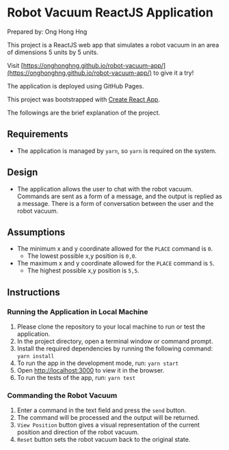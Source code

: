 # Robot Vacuum ReactJS Application

Prepared by: Ong Hong Hng

This project is a ReactJS web app that simulates a robot vacuum in an area of dimensions 5 units by 5 units. 

Visit [https://onghonghng.github.io/robot-vacuum-app/](https://onghonghng.github.io/robot-vacuum-app/) to give it a try!

The application is deployed using GitHub Pages.

This project was bootstrapped with [Create React App](https://github.com/facebook/create-react-app).

The followings are the brief explanation of the project. 

## Requirements

- The application is managed by `yarn`, so `yarn` is required on the system.

## Design

- The application allows the user to chat with the robot vacuum. Commands are sent as a form of a message, and the output is replied as a message. There is a form of conversation between the user and the robot vacuum.

## Assumptions

- The minimum x and y coordinate allowed for the `PLACE` command is `0`.
    - The lowest possible x,y position is `0,0`.
- The maximum x and y coordinate allowed for the `PLACE` command is `5`.
    - The highest possible x,y position is `5,5`.

## Instructions
### Running the Application in Local Machine
1.	Please clone the repository to your local machine to run or test the application.
2.	In the project directory, open a terminal window or command prompt.
3.	Install the required dependencies by running the following command: `yarn install`
4.	To run the app in the development mode, run: `yarn start`
5.	Open [http://localhost:3000](http://localhost:3000) to view it in the browser.
6.	To run the tests of the app, run: `yarn test`

### Commanding the Robot Vacuum
1.	Enter a command in the text field and press the `send` button.
2.	The command will be processed and the output will be returned.
3.	`View Position` button gives a visual representation of the current position and direction of the robot vacuum.
4.	`Reset` button sets the robot vacuum back to the original state.